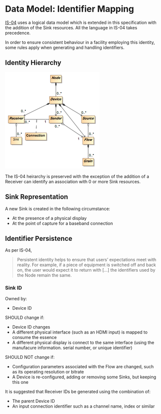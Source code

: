# Data Model: Identifier Mapping

[IS-04][IS-04] uses a logical data model which is extended in this specification with the addition of the Sink resources.
All the language in IS-04 takes precedence.

In order to ensure consistent behaviour in a facility employing this identity, some rules apply when generating and handling identifiers.

## Identity Hierarchy

![Extended IS-04 Model Diagram](../docs/images/is-11-data-model.png)

The IS-04 heirarchy is preserved with the exception of the addition of a Receiver can identify an association with 0 or more Sink resources.

## Sink Representation

A new Sink is created in the following circumstance:

- At the presence of a physical display
- At the point of capture for a baseband connection

## Identifier Persistence

As per IS-04,

> Persistent identity helps to ensure that users’ expectations meet with reality. For example, if a piece of equipment is switched off and back on, the user would expect it to return with [...] the identifiers used by the Node remain the same.

### Sink ID

Owned by:

- Device ID

SHOULD change if:

- Device ID changes
- A different physical interface (such as an HDMI input) is mapped to consume the essence
- A different physical display is connect to the same interface (using the manufacure information. serial number, or unique identifier)

SHOULD NOT change if:

- Configuration parameters associated with the Flow are changed, such as its operating resolution or bitrate
- A Device is re-configured, adding or removing some Sinks, but keeping this one

It is suggested that Receiver IDs be generated using the combination of:

- The parent Device ID
- An input connection identifier such as a channel name, index or similar

[IS-04]: https://specs.amwa.tv/is-04/
